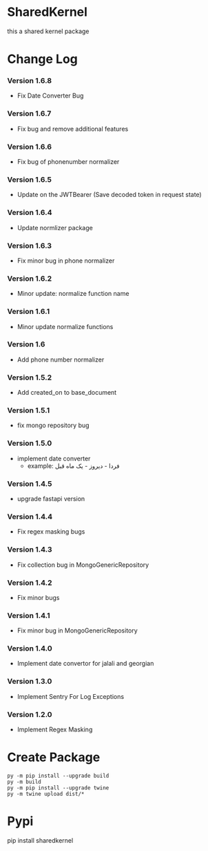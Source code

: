 # SharedKernel
this a shared kernel package

# Change Log
### Version 1.6.8
- Fix Date Converter Bug
### Version 1.6.7
- Fix bug and remove additional features
### Version 1.6.6
- Fix bug of phonenumber normalizer
### Version 1.6.5
- Update on the JWTBearer (Save decoded token in request state)
### Version 1.6.4
- Update normlizer package
### Version 1.6.3
- Fix minor bug in phone normalizer
### Version 1.6.2
- Minor update: normalize function name
### Version 1.6.1
- Minor update normalize functions
### Version 1.6
- Add phone number normalizer
### Version 1.5.2
- Add created_on to base_document
### Version 1.5.1
- fix mongo repository bug
### Version 1.5.0
- implement date converter
  -  example: فردا - دیروز - یک ماه قبل
### Version 1.4.5
- upgrade fastapi version
### Version 1.4.4
- Fix regex masking bugs
### Version 1.4.3
- Fix collection bug in MongoGenericRepository
### Version 1.4.2
- Fix minor bugs
### Version 1.4.1
- Fix minor bug in MongoGenericRepository
### Version 1.4.0
- Implement date convertor for jalali and georgian
### Version 1.3.0
- Implement Sentry For Log Exceptions
### Version 1.2.0
- Implement Regex Masking
# Create Package
    py -m pip install --upgrade build
    py -m build
    py -m pip install --upgrade twine
    py -m twine upload dist/*

# Pypi
pip install sharedkernel
